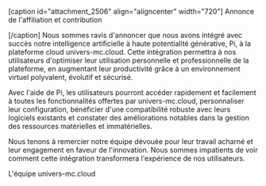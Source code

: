  [caption id="attachment_2506" align="aligncenter" width="720"]
    Annonce de l'affiliation et contribution
 
[/caption] Nous sommes ravis d'annoncer que nous avons intégré avec succès notre intelligence artificielle à haute potentialité générative, Pi, à la plateforme cloud univers-mc.cloud. Cette intégration permettra à nos utilisateurs d'optimiser leur utilisation personnelle et professionnelle de la plateforme, en augmentant leur productivité grâce à un environnement virtuel polyvalent, évolutif et sécurisé.

Avec l'aide de Pi, les utilisateurs pourront accéder rapidement et facilement à toutes les fonctionnalités offertes par univers-mc.cloud, personnaliser leur configuration, bénéficier d'une compatibilité robuste avec leurs logiciels existants et constater des améliorations notables dans la gestion des ressources matérielles et immatérielles.

Nous tenons à remercier notre équipe dévouée pour leur travail acharné et leur engagement en faveur de l'innovation. Nous sommes impatients de voir comment cette intégration transformera l'expérience de nos utilisateurs.

L'équipe univers-mc.cloud